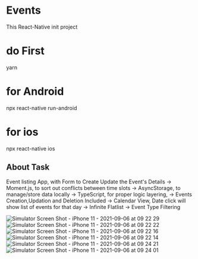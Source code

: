 
# Events
This React-Native init project

# do First
yarn

# for Android
npx react-native run-android

# for ios
npx react-native ios

## About Task

Event listing App, with Form to Create Update the Event's Details
 -> Moment.js, to sort out conflicts between time slots
 -> AsyncStorage, to manage/store data locally
 -> TypeScript, for proper logic layering,
 -> Events Creation,Updation and Deletion Included
 -> Calendar View, Date click will show list of events for that day
 -> Infinite Flatlist
 -> Event Type Filtering

![Simulator Screen Shot - iPhone 11 - 2021-09-06 at 09 22 29](https://user-images.githubusercontent.com/55573289/132160308-52c13725-1298-4693-8aba-ef0c03be79e9.png)
![Simulator Screen Shot - iPhone 11 - 2021-09-06 at 09 22 22](https://user-images.githubusercontent.com/55573289/132160314-b74cdf24-a1e1-4f5f-b79b-0f74b00c9086.png)
![Simulator Screen Shot - iPhone 11 - 2021-09-06 at 09 22 16](https://user-images.githubusercontent.com/55573289/132160315-28e3bcc9-f77a-4205-839c-c49951865042.png)
![Simulator Screen Shot - iPhone 11 - 2021-09-06 at 09 22 14](https://user-images.githubusercontent.com/55573289/132160317-aa14ce9d-535a-4392-972d-26fefde54f84.png)
![Simulator Screen Shot - iPhone 11 - 2021-09-06 at 09 24 21](https://user-images.githubusercontent.com/55573289/132160411-adc84a93-f81b-4fb5-846f-afbb747625fb.png)
![Simulator Screen Shot - iPhone 11 - 2021-09-06 at 09 24 01](https://user-images.githubusercontent.com/55573289/132160415-03a0ae29-667e-43ca-8ab2-fca132b1cda7.png)

